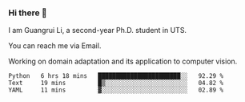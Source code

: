 ### Hi there 👋

<!--
**Solacex/Solacex** is a ✨ _special_ ✨ repository because its `README.md` (this file) appears on your GitHub profile.

Here are some ideas to get you started:

- 🔭 I’m currently working on ...
- 🌱 I’m currently learning ...
- 👯 I’m looking to collaborate on ...
- 🤔 I’m looking for help with ...
- 💬 Ask me about ...
- 📫 How to reach me: ...
- 😄 Pronouns: ...
- ⚡ Fun fact: ...
-->
I am Guangrui Li, a second-year Ph.D. student in UTS.

You can reach me via Email.

Working on domain adaptation and its application to computer vision. 
<!--START_SECTION:waka-->
```text
Python   6 hrs 18 mins   ███████████████████████░░   92.29 % 
Text     19 mins         █▒░░░░░░░░░░░░░░░░░░░░░░░   04.82 % 
YAML     11 mins         ▓░░░░░░░░░░░░░░░░░░░░░░░░   02.89 % 
```
<!--END_SECTION:waka-->
